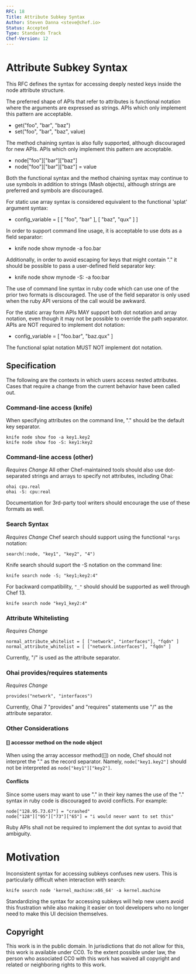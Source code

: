 ```yaml
---
RFC: 18
Title: Attribute Subkey Syntax
Author: Steven Danna <steve@chef.io>
Status: Accepted
Type: Standards Track
Chef-Version: 12
---
```


# Attribute Subkey Syntax

This RFC defines the syntax for accessing deeply nested keys inside
the node attribute structure.

The preferred shape of APIs that refer to attributes is functional
notation where the arguments are expressed as strings.  APIs which
only implement this pattern are acceptable.

   - get("foo", "bar", "baz")
   - set("foo", "bar", "baz", value)

The method chaining syntax is also fully supported, although discouraged
for new APIs.  APIs which only implement this pattern are acceptable.

   - node["foo"]["bar"]["baz"]
   - node["foo"]["bar"]["baz"] = value

Both the functional syntax and the method chaining syntax may continue
to use symbols in addition to strings (Mash objects), although strings
are preferred and symbols are discouraged.

For static use array syntax is considered equivalent to the functional
'splat' argument syntax:

  - config_variable = [ [ "foo", "bar" ], [ "baz", "qux" ] ]

In order to support command line usage, it is acceptable to use dots
as a field separator:

   - knife node show mynode -a foo.bar

Additionally, in order to avoid escaping for keys that might contain
"." it should be possible to pass a user-defined field separator key:

   - knife node show mynode -S: -a foo:bar

The use of command line syntax in ruby code which can use one of the
prior two formats is discouraged.  The use of the field separator is
only used when the ruby API versions of the call would be awkward.

For the static array form APIs MAY support both dot notation and array
notation, even though it may not be possible to override the path
separator.  APIs are NOT required to implement dot notation:

   - config_variable = [ "foo.bar", "baz.qux" ]

The functional splat notation MUST NOT implement dot notation.

## Specification

The following are the contexts in which users access nested
attributes. Cases that require a change from the current behavior have
been called out.

### Command-line access (knife)

When specifying attributes on the command line, "." should be the
default key separator.

```
knife node show foo -a key1.key2
knife node show foo -S: key1:key2
```

### Command-line access (other)

*Requires Change* All other Chef-maintained tools should also use
dot-separated strings and arrays to specify not attributes, including Ohai:

```
ohai cpu.real
ohai -S: cpu:real
```

Documentation for 3rd-party tool writers should encourage the use of
these formats as well.

### Search Syntax

*Requires Change* Chef search should support using the functional `*args`
notation:

```
search(:node, "key1", "key2", "4")
```

Knife search should suport the -S notation on the command line:

```
knife search node -S; "key1;key2:4"
```

For backward compatibility, `"_"` should should be supported as
well through Chef 13.

```
knife search node "key1_key2:4"
```

### Attribute Whitelisting

*Requires Change*

```
normal_attribute_whitelist = [ ["network", "interfaces"], "fqdn" ]
normal_attribute_whitelist = [ ["network.interfaces"], "fqdn" ]
```

Currently, "/" is used as the attribute separator.

### Ohai provides/requires statements

*Requires Change*

```
provides("network", "interfaces")
```

Currently, Ohai 7 "provides" and "requires" statements use "/" as the attribute separator.

### Other Considerations

#### [] accessor method on the node object

When using the array accessor method([]) on node, Chef should not
interpret the "." as the record separator.  Namely,
`node["key1.key2"]` should not be interpreted as
`node["key1"]["key2"]`.

#### Conflicts

Since some users may want to use "." in their key names the use of the
"." syntax in ruby code is discouraged to avoid conflicts.  For example:

```
node["128.95.73.67"] = "crashed"
node["128"]["95"]["73"]["65"] = "i would never want to set this"
```

Ruby APIs shall not be required to implement the dot syntax to avoid that ambiguity.

# Motivation

Inconsistent syntax for accessing subkeys confuses new users.  This is
particularly difficult when interaction with search:

```
knife search node 'kernel_machine:x86_64' -a kernel.machine
```

Standardizing the syntax for accessing subkeys will help new users
avoid this frustration while also making it easier on tool developers
who no longer need to make this UI decision themselves.

## Copyright

This work is in the public domain. In jurisdictions that do not allow
for this, this work is available under CC0. To the extent possible
under law, the person who associated CC0 with this work has waived all
copyright and related or neighboring rights to this work.
